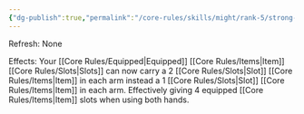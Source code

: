 ```yaml
---
{"dg-publish":true,"permalink":"/core-rules/skills/might/rank-5/strong-arms/"}
---
```


Refresh: None

Effects:
Your [[Core Rules/Equipped\|Equipped]] [[Core Rules/Items\|Item]] [[Core Rules/Slots\|Slots]] can now carry a 2 [[Core Rules/Slots\|Slot]] [[Core Rules/Items\|Item]] in each arm instead a 1 [[Core Rules/Slots\|Slot]] [[Core Rules/Items\|Item]] in each arm. Effectively giving 4 equipped [[Core Rules/Items\|Item]] slots when using both hands.


